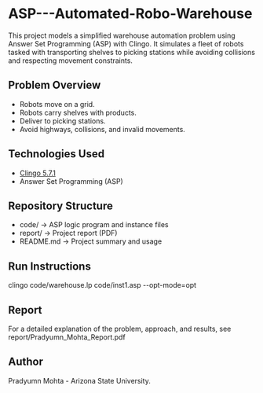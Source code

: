 # ASP---Automated-Robo-Warehouse
This project models a simplified warehouse automation problem using Answer Set Programming (ASP) with Clingo. It simulates a fleet of robots tasked with transporting shelves to picking stations while avoiding collisions and respecting movement constraints.

## Problem Overview

- Robots move on a grid.
- Robots carry shelves with products.
- Deliver to picking stations.
- Avoid highways, collisions, and invalid movements.

## Technologies Used
- [Clingo 5.7.1](https://potassco.org/clingo/)
- Answer Set Programming (ASP)

## Repository Structure
- code/ → ASP logic program and instance files
- report/ → Project report (PDF)
- README.md → Project summary and usage

## Run Instructions
clingo code/warehouse.lp code/inst1.asp --opt-mode=opt

## Report
For a detailed explanation of the problem, approach, and results, see report/Pradyumn_Mohta_Report.pdf

## Author
Pradyumn Mohta - Arizona State University.
